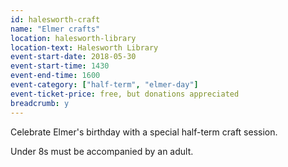 ```yaml
---
id: halesworth-craft
name: "Elmer crafts"
location: halesworth-library
location-text: Halesworth Library
event-start-date: 2018-05-30
event-start-time: 1430
event-end-time: 1600
event-category: ["half-term", "elmer-day"]
event-ticket-price: free, but donations appreciated
breadcrumb: y
---
```


Celebrate Elmer's birthday with a special half-term craft session.

Under 8s must be accompanied by an adult.
